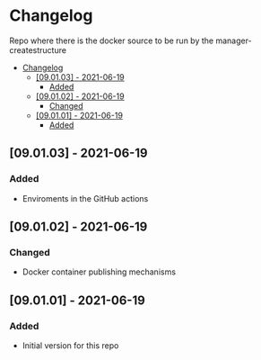 # Changelog
Repo where there is the docker source to be run by the manager-createstructure

- [Changelog](#changelog)
  - [[09.01.03] - 2021-06-19](#090103---2021-06-19)
    - [Added](#added)
  - [[09.01.02] - 2021-06-19](#090102---2021-06-19)
    - [Changed](#changed)
  - [[09.01.01] - 2021-06-19](#090101---2021-06-19)
    - [Added](#added-1)

## [09.01.03] - 2021-06-19
### Added
- Enviroments in the GitHub actions

## [09.01.02] - 2021-06-19
### Changed
- Docker container publishing mechanisms

## [09.01.01] - 2021-06-19
### Added
- Initial version for this repo
